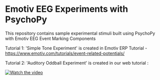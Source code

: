# Emotiv EEG Experiments with PsychoPy
This repository contains sample experimental stimuli built using PsychoPy with Emotiv EEG Event Marking Components

Tutorial 1:
'Simple Tone Experiment' is created in Emotiv ERP Tutorial - https://www.emotiv.com/tutorials/event-related-potentials/

Tutorial 2:
'Auditory Oddball Experiment' is created in our web tutorial :

[![Watch the video](https://img.youtube.com/vi/rRoqGa4PoN8/default.jpg)](https://www.youtube.com/watch?v=rRoqGa4PoN8)

